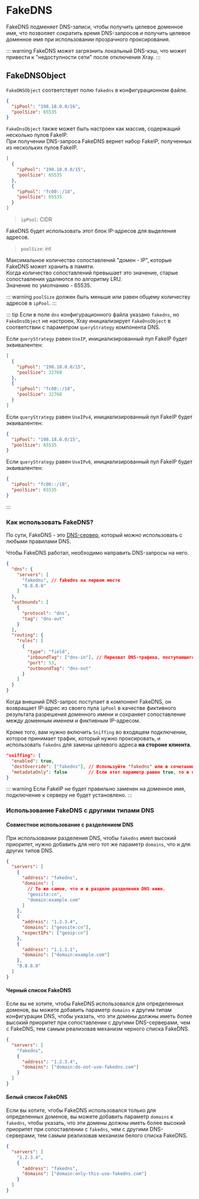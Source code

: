 # FakeDNS

FakeDNS подменяет DNS-записи, чтобы получить целевое доменное имя, что позволяет сократить время DNS-запросов и получить целевое доменное имя при использовании прозрачного проксирования.

::: warning
FakeDNS может загрязнить локальный DNS-кэш, что может привести к "недоступности сети" после отключения Xray.
:::

## FakeDNSObject

`FakeDNSObject` соответствует полю `fakedns` в конфигурационном файле.

```json
{
  "ipPool": "198.18.0.0/16",
  "poolSize": 65535
}
```

`FakeDnsObject` также может быть настроен как массив, содержащий несколько пулов FakeIP.  
При получении DNS-запроса FakeDNS вернет набор FakeIP, полученных из нескольких пулов FakeIP.

```json
[
  {
    "ipPool": "198.18.0.0/15",
    "poolSize": 65535
  },
  {
    "ipPool": "fc00::/18",
    "poolSize": 65535
  }
]
```

> `ipPool`: CIDR

FakeDNS будет использовать этот блок IP-адресов для выделения адресов.

> `poolSize`: int

Максимальное количество сопоставлений "домен - IP", которые FakeDNS может хранить в памяти.  
Когда количество сопоставлений превышает это значение, старые сопоставления удаляются по алгоритму LRU.  
Значение по умолчанию - 65535.

::: warning
`poolSize` должен быть меньше или равен общему количеству адресов в `ipPool`.
:::

::: tip
Если в поле `dns` конфигурационного файла указано `fakedns`, но `FakeDnsObject` не настроен, Xray инициализирует `FakeDnsObject` в соответствии с параметром `queryStrategy` компонента DNS.

Если `queryStrategy` равен `UseIP`, инициализированный пул FakeIP будет эквивалентен:

```json
[
  {
    "ipPool": "198.18.0.0/15",
    "poolSize": 32768
  },
  {
    "ipPool": "fc00::/18",
    "poolSize": 32768
  }
]
```

Если `queryStrategy` равен `UseIPv4`, инициализированный пул FakeIP будет эквивалентен:

```json
{
  "ipPool": "198.18.0.0/15",
  "poolSize": 65535
}
```

Если `queryStrategy` равен `UseIPv6`, инициализированный пул FakeIP будет эквивалентен:

```json
{
  "ipPool": "fc00::/18",
  "poolSize": 65535
}
```

:::

### Как использовать FakeDNS?

По сути, FakeDNS - это [DNS-сервер](./dns.md#serverobject), который можно использовать с любыми правилами DNS.

Чтобы FakeDNS работал, необходимо направить DNS-запросы на него.

```json
{
  "dns": {
    "servers": [
      "fakedns", // fakedns на первом месте
      "8.8.8.8"
    ]
  },
  "outbounds": [
    {
      "protocol": "dns",
      "tag": "dns-out"
    }
  ],
  "routing": {
    "rules": [
      {
        "type": "field",
        "inboundTag": ["dns-in"], // Перехват DNS-трафика, поступающего от DNS-входа или от входящего подключения прозрачного прокси.
        "port": 53,
        "outboundTag": "dns-out"
      }
    ]
  }
}
```

Когда внешний DNS-запрос поступает в компонент FakeDNS, он возвращает IP-адрес из своего пула `ipPool` в качестве фиктивного результата разрешения доменного имени и сохраняет сопоставление между доменным именем и фиктивным IP-адресом.

Кроме того, вам нужно включить `Sniffing` во входящем подключении, которое принимает трафик, который нужно проксировать, и использовать `fakedns` для замены целевого адреса **на стороне клиента**.

```json
"sniffing": {
  "enabled": true,
  "destOverride": ["fakedns"], // Используйте "fakedns" или в сочетании с другими снифферами.
  "metadataOnly": false        // Если этот параметр равен true, то в destOverride можно использовать только fakedns.
}
```

::: warning
Если FakeIP не будет правильно заменен на доменное имя, подключение к серверу не будет установлено.
:::

### Использование FakeDNS с другими типами DNS

#### Совместное использование с разделением DNS

При использовании разделения DNS, чтобы `fakedns` имел высокий приоритет, нужно добавить для него тот же параметр `domains`, что и для других типов DNS.

```json
{
  "servers": [
    {
      "address": "fakedns",
      "domains": [
        // То же самое, что и в разделе разделения DNS ниже.
        "geosite:cn",
        "domain:example.com"
      ]
    },
    {
      "address": "1.2.3.4",
      "domains": ["geosite:cn"],
      "expectIPs": ["geoip:cn"]
    },
    {
      "address": "1.1.1.1",
      "domains": ["domain:example.com"]
    },
    "8.8.8.8"
  ]
}
```

#### Черный список FakeDNS

Если вы не хотите, чтобы FakeDNS использовался для определенных доменов, вы можете добавить параметр `domains` к другим типам конфигурации DNS, чтобы указать, что эти домены должны иметь более высокий приоритет при сопоставлении с другими DNS-серверами, чем с FakeDNS, тем самым реализовав механизм черного списка FakeDNS.

```json
{
  "servers": [
    "fakedns",
    {
      "address": "1.2.3.4",
      "domains": ["domain:do-not-use-fakedns.com"]
    }
  ]
}
```

#### Белый список FakeDNS

Если вы хотите, чтобы FakeDNS использовался только для определенных доменов, вы можете добавить параметр `domains` к `fakedns`, чтобы указать, что эти домены должны иметь более высокий приоритет при сопоставлении с `fakedns`, чем с другими DNS-серверами, тем самым реализовав механизм белого списка FakeDNS.

```json
{
  "servers": [
    "1.2.3.4",
    {
      "address": "fakedns",
      "domains": ["domain:only-this-use-fakedns.com"]
    }
  ]
}
```

